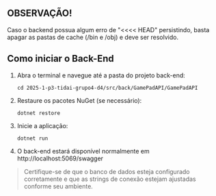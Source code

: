 ## OBSERVAÇÃO!

Caso o backend possua algum erro de "<<<< HEAD" persistindo, basta apagar as pastas de cache (/bin e /obj) e deve ser resolvido.

## Como iniciar o Back-End

1. Abra o terminal e navegue até a pasta do projeto back-end:
   ```
   cd 2025-1-p3-tidai-grupo4-d4/src/back/GamePadAPI/GamePadAPI
   ```
2. Restaure os pacotes NuGet (se necessário):
   ```
   dotnet restore
   ```
3. Inicie a aplicação:
   ```
   dotnet run
   ```
4. O back-end estará disponível normalmente em http://localhost:5069/swagger

> Certifique-se de que o banco de dados esteja configurado corretamente e que as strings de conexão estejam ajustadas conforme seu ambiente.
